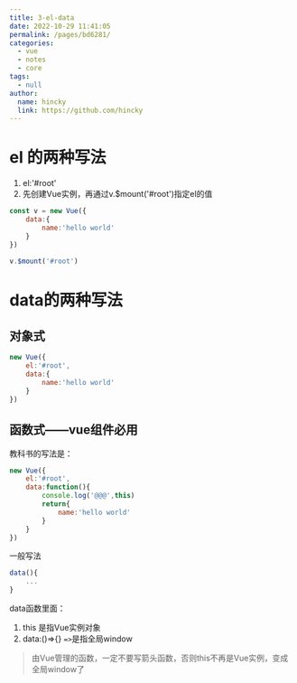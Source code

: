 ```yaml
---
title: 3-el-data
date: 2022-10-29 11:41:05
permalink: /pages/bd6281/
categories: 
  - vue
  - notes
  - core
tags: 
  - null
author: 
  name: hincky
  link: https://github.com/hincky
---
```

# el 的两种写法
1. el:'#root'
2. 先创建Vue实例，再通过v.$mount('#root')指定el的值 
```js
const v = new Vue({
    data:{
        name:'hello world'
    }
})

v.$mount('#root')
```

# data的两种写法

## 对象式
```js
new Vue({
    el:'#root',
    data:{
        name:'hello world'
    }
})
```

## 函数式——vue组件必用

教科书的写法是：

```js
new Vue({
    el:'#root',
    data:function(){
        console.log('@@@',this)
        return{
            name:'hello world'
        }
    }
})
```

一般写法

```js
data(){
    ...
}
```

data函数里面：
1. this 是指Vue实例对象
2. data:()=>{} `=>`是指全局window

> 由Vue管理的函数，一定不要写箭头函数，否则this不再是Vue实例，变成全局window了
